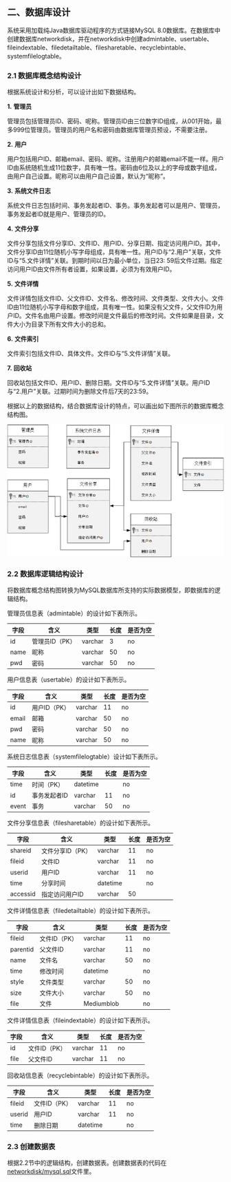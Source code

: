 ## 二、数据库设计

系统采用加载纯Java数据库驱动程序的方式链接MySQL
8.0数据库。在数据库中创建数据库networkdisk，并在networkdisk中创建admintable、usertable、fileindextable、filedetailtable、filesharetable、recyclebintable、systemfilelogtable。

### 2.1 数据库概念结构设计

根据系统设计和分析，可以设计出如下数据结构。

**1.** **管理员**

管理员包括管理员ID、密码、呢称。管理员ID由三位数字ID组成，从001开始，最多999位管理员。管理员的用户名和密码由数据库管理员预设，不需要注册。

**2.** **用户**

用户包括用户ID、邮箱email、密码、昵称。注册用户的邮箱email不能一样。用户ID由系统随机生成11位数字，具有唯一性。密码由6位及以上的字母或数字组成，由用户自己设置。昵称可以由用户自己设置，默认为“昵称”。

**3.** **系统文件日志**

系统文件日志包括时间、事务发起者ID、事务。事务发起者可以是用户、管理员，事务发起者ID就是用户、管理员的ID。

**4.** **文件分享**

文件分享包括文件分享ID、文件ID、用户ID、分享日期、指定访问用户ID。其中，文件分享ID由11位随机小写字母组成，具有唯一性。用户ID与“2.用户”关联，文件ID与“5.文件详情”关联。到期时间以日为最小单位，当日23:
59后文件过期。指定访问用户ID由文件所有者设置，如果设置，必须为有效用户ID。

**5.** **文件详情**

文件详情包括文件ID、父文件ID、文件名、修改时间、文件类型、文件大小。文件ID由11位随机小写字母和数字组成，具有唯一性。如果没有父文件，父文件ID为用户ID。文件名由用户设置。修改时间是文件最后的修改时间。文件如果是目录，文件大小为目录下所有文件大小的总和。

**6.** **文件索引**

文件索引包括文件ID、具体文件。文件ID与“5.文件详情”关联。

**7.** **回收站**

回收站包括文件ID、用户ID、删除日期。文件ID与“5.文件详情”关联。用户ID与“2.用户”关联。过期时间为删除文件后7天的23:59。

根据以上的数据结构，结合数据库设计的特点，可以画出如下图所示的数据库概念结构图。

![数据库概念结构设计](../README.assets/数据库概念结构设计.png)

### 2.2 数据库逻辑结构设计

将数据库概念结构图转换为MySQL数据库所支持的实际数据模型，即数据库的逻辑结构。

管理员信息表（admintable）的设计如下表所示。

| 字段   | 含义        | 类型      | 长度  | 是否为空 |
|------|-----------|---------|-----|------|
| id   | 管理员ID（PK） | varchar | 3   | no   |
| name | 昵称        | varchar | 50  | no   |
| pwd  | 密码        | varchar | 50  | no   |

用户信息表（usertable）的设计如下表所示。

| 字段    | 含义       | 类型      | 长度  | 是否为空 |
|-------|----------|---------|-----|------|
| id    | 用户ID（PK） | varchar | 11  | no   |
| email | 邮箱       | varchar | 50  | no   |
| pwd   | 密码       | varchar | 50  | no   |
| name  | 昵称       | varchar | 50  | no   |

系统日志信息表（systemfilelogtable）设计如下表所示。

| 字段    | 含义      | 类型       | 长度  | 是否为空 |
|-------|---------|----------|-----|------|
| time  | 时间（PK）  | datetime |     | no   |
| id    | 事务发起者ID | varchar  | 11  | no   |
| event | 事务      | varchar  | 50  | no   |

文件分享信息表（filesharetable）的设计如下表所示。

| 字段       | 含义         | 类型       | 长度  | 是否为空 |
|----------|------------|----------|-----|------|
| shareid  | 文件分享ID（PK） | varchar  | 11  | no   |
| fileid   | 文件ID       | varchar  | 11  | no   |
| userid   | 用户ID       | varchar  | 11  | no   |
| time     | 分享时间       | datetime |     | no   |
| accessid | 指定访问用户ID   | varchar  | 50  |      |

文件详情信息表（filedetailtable）的设计如下表所示。

| 字段       | 含义       | 类型         | 长度  | 是否为空 |
|----------|----------|------------|-----|:-----|
| fileid   | 文件ID（PK） | varchar    | 11  | no   |
| parentid | 父文件ID    | varchar    | 11  | no   |
| name     | 文件名      | varchar    | 50  | no   |
| time     | 修改时间     | datetime   |     | no   |
| style    | 文件类型     | varchar    | 50  | no   |
| size     | 文件大小     | varchar    | 50  | no   |
| file     | 文件       | Mediumblob |     | no   |

文件详情信息表（fileindextable）的设计如下表所示。

| 字段   | 含义       | 类型      | 长度  | 是否为空 |
|------|----------|---------|-----|:-----|
| id   | 文件ID（PK） | varchar | 11  | no   |
| file | 父文件ID    | varchar | 11  | no   |

回收站信息表（recyclebintable）的设计如下表所示。

| 字段     | 含义       | 类型       | 长度  | 是否为空 |
|--------|----------|----------|-----|------|
| fileid | 文件ID（PK） | varchar  | 11  | no   |
| userid | 用户ID     | varchar  | 11  | no   |
| time   | 删除日期     | datetime |     | no   |

### 2.3 创建数据表

根据2.2节中的逻辑结构，创建数据表。创建数据表的代码在[networkdisk/mysql.sql](../mysql.sql)文件里。